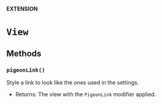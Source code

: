 **EXTENSION**

# `View`

## Methods
### `pigeonLink()`

Style a link to look like the ones used in the settings.
- Returns: The view with the ``PigeonLink`` modifier applied.
